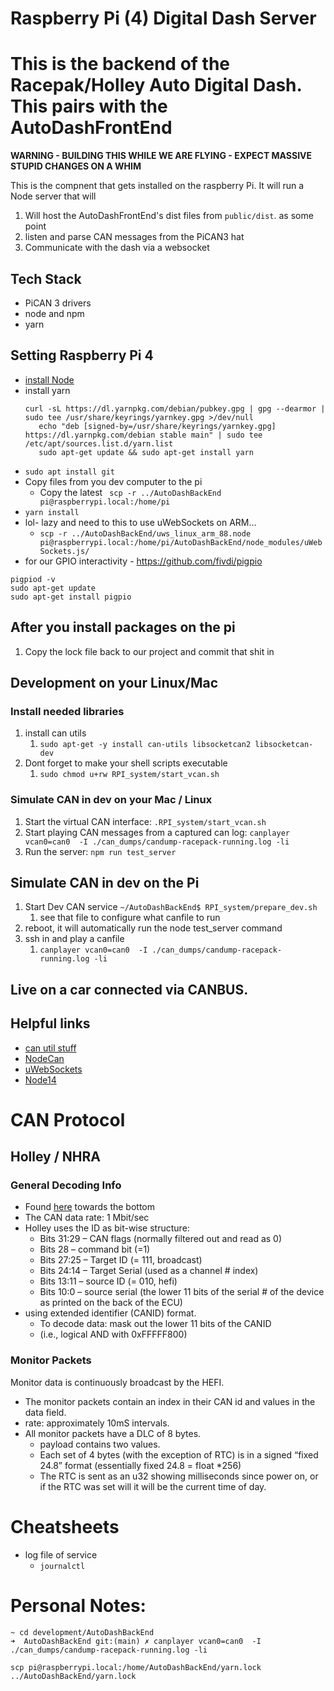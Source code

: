 # Raspberry Pi (4) Digital Dash Server
# This is the backend of the Racepak/Holley Auto Digital Dash. This pairs with the AutoDashFrontEnd
**WARNING - BUILDING THIS WHILE WE ARE FLYING - EXPECT MASSIVE STUPID CHANGES ON A WHIM**

This is the compnent that gets installed on the raspberry Pi. It will run a Node server that will
1. Will host the AutoDashFrontEnd's dist files from `public/dist`. as some point
2. listen and parse CAN messages from the PiCAN3 hat
3. Communicate with the dash via a websocket

## Tech Stack
* PiCAN 3 drivers
* node and npm
* yarn

## Setting Raspberry Pi 4
* [install Node](https://medium.com/officialrajdeepsingh/install-node-js-latest-version-on-raspberry-pi-4-14012ec93901)
* install yarn 
  ```
  curl -sL https://dl.yarnpkg.com/debian/pubkey.gpg | gpg --dearmor | sudo tee /usr/share/keyrings/yarnkey.gpg >/dev/null
     echo "deb [signed-by=/usr/share/keyrings/yarnkey.gpg] https://dl.yarnpkg.com/debian stable main" | sudo tee /etc/apt/sources.list.d/yarn.list
     sudo apt-get update && sudo apt-get install yarn
  ```
* `sudo apt install git`
* Copy files from you dev computer to the pi
  * Copy the latest ` scp -r ../AutoDashBackEnd pi@raspberrypi.local:/home/pi`
* `yarn install`
* lol- lazy and need to this to use uWebSockets on ARM...
  *  `scp -r ../AutoDashBackEnd/uws_linux_arm_88.node pi@raspberrypi.local:/home/pi/AutoDashBackEnd/node_modules/uWebSockets.js/ `
*  for our GPIO interactivity - https://github.com/fivdi/pigpio
```
pigpiod -v
sudo apt-get update
sudo apt-get install pigpio
```
  

## After you install packages on the pi
1. Copy the lock file back to our project and commit that shit in

## Development on your Linux/Mac

### Install needed libraries
1. install can utils
   1. `sudo apt-get -y install can-utils libsocketcan2 libsocketcan-dev`
2. Dont forget to make your shell scripts executable
   1. `sudo chmod u+rw RPI_system/start_vcan.sh`

### Simulate CAN in dev on your Mac / Linux
1. Start the virtual CAN interface: `.RPI_system/start_vcan.sh`
2. Start playing CAN messages from a captured can log: `canplayer vcan0=can0  -I ./can_dumps/candump-racepack-running.log -li`
3. Run the server: `npm run test_server`


## Simulate CAN in dev on the Pi
1. Start Dev CAN service `~/AutoDashBackEnd$ RPI_system/prepare_dev.sh`
   1. see that file to configure what canfile to run
2. reboot, it will automatically run the node test_server command
3. ssh in and play a canfile
   1. `canplayer vcan0=can0  -I ./can_dumps/candump-racepack-running.log -li`

## Live on a car connected via CANBUS.



## Helpful links
* [can util stuff](https://www.hackers-arise.com/post/2017/08/08/automobile-hacking-part-2-the-can-utils-or-socketcan)
* [NodeCan](https://github.com/sebi2k1/node-can)
* [uWebSockets](https://unetworking.github.io/uWebSockets.js/generated/interfaces/templatedapp.html#ws)
* [Node14](https://nodejs.org/dist/latest-v14.x/docs/api/process.html#process_event_beforeexit)
  


# CAN Protocol
## Holley / NHRA

### General Decoding Info
* Found [here](http://www.nhraracer.com/Files/Tech/NHRA_EFI_Specifications_Rev8.pdf) towards the bottom
* The CAN data rate:  1 Mbit/sec 
* Holley uses the ID as bit-wise structure:   
  * Bits 31:29 – CAN flags (normally filtered out and read as 0)   
  * Bits 28 – command bit (=1)   
  * Bits 27:25 – Target ID (= 111, broadcast)   
  * Bits 24:14 – Target Serial (used as a channel # index)   
  * Bits 13:11 – source ID (= 010, hefi)  
  * Bits 10:0 – source serial (the lower 11 bits of the serial # of the device as printed on the back of the ECU)
* using extended identifier (CANID) format.   
  * To decode data: mask out the lower 11 bits of the CANID 
  * (i.e., logical AND with 0xFFFFF800)
### Monitor Packets
Monitor data is continuously broadcast by the HEFI.  
* The monitor packets contain an index in their CAN id and values in the data field.  
* rate: approximately 10mS intervals. 
* All monitor packets have a DLC of 8 bytes.  
  * payload contains two values.  
  * Each set of 4 bytes (with the exception of RTC) is in a signed “fixed 24.8” format (essentially fixed 24.8 = float *256) 
  * The RTC is sent as an u32 showing milliseconds since power on, or if the RTC was set will it will be the current time of day.



# Cheatsheets
* log file of service
  * `journalctl `


# Personal Notes:
```
~ cd development/AutoDashBackEnd                                       
➜  AutoDashBackEnd git:(main) ✗ canplayer vcan0=can0  -I ./can_dumps/candump-racepack-running.log -li

scp pi@raspberrypi.local:/home/AutoDashBackEnd/yarn.lock ../AutoDashBackEnd/yarn.lock
```